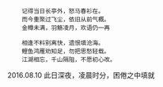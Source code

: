         记得当日长亭外，怒马春衫在。
        而今重聚过飞尘，依旧从前气概。
        金樽未满，羽觞凌月，欢语仍一再
         
        相逢不料别离快，遗恨填沧海。
        鲤鱼鸿雁劝知足，勿把思愁轻载。
        江湖相忘，千山隔阻，不愿初心改。
 
2016.08.10 此日深夜，凌晨时分，困倦之中填就